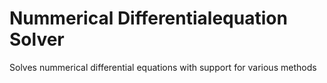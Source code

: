 # Nummerical Differentialequation Solver
 Solves nummerical differential equations with support for various methods

